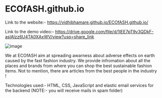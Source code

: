 # ECOfASH.github.io
Link to the website:- https://vidhibhamare.github.io/ECOfASH.github.io/

Link to the demo video:- https://drive.google.com/file/d/1lEE7pT9v3QDkF-aslAlzz6U4TA0XAxWV/view?usp=share_link


![image](https://user-images.githubusercontent.com/99887695/221419670-309b9e08-9450-450d-8fde-be48844480da.png)


We at ECOfASH aim at spreading awarness about adverse effects on earth caused by the fast fashion industry. We provide infromation about all the places and brands from where you can shop the best sustainable fashion items. Not to mention, there are articles from the best people in the industry !

Technologies used:-
HTML,
CSS,
JavaScript and 
elastic email services for the backend
(NOTE:- you will receive mails in spam folder)


